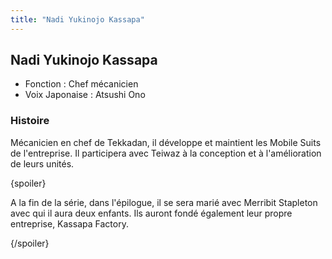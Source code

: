 ```yaml
---
title: "Nadi Yukinojo Kassapa"
---
```


Nadi Yukinojo Kassapa
---------------------





* Fonction : Chef mécanicien
* Voix Japonaise : Atsushi Ono


### Histoire


Mécanicien en chef de Tekkadan, il développe et maintient les Mobile Suits de l'entreprise. Il participera avec Teiwaz à la conception et à l'amélioration de leurs unités. 


{spoiler}


A la fin de la série, dans l'épilogue, il se sera marié avec Merribit Stapleton avec qui il aura deux enfants. Ils auront fondé également leur propre entreprise, Kassapa Factory.


{/spoiler}


